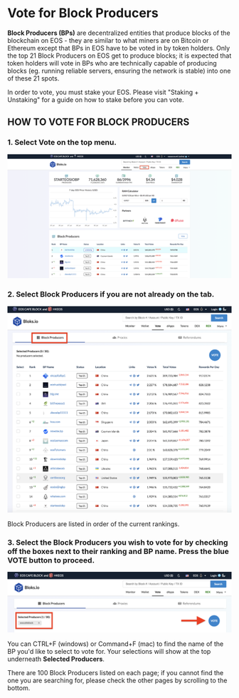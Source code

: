 # Vote for Block Producers

**Block Producers \(BPs\)** are decentralized entities that produce blocks of the blockchain on EOS - they are similar to what miners are on Bitcoin or Ethereum except that BPs in EOS have to be voted in by token holders. Only the top 21 Block Producers on EOS get to produce blocks; it is expected that token holders will vote in BPs who are technically capable of producing blocks \(eg. running reliable servers, ensuring the network is stable\) into one of these 21 spots.

In order to vote, you must stake your EOS. Please visit "Staking + Unstaking" for a guide on how to stake before you can vote.

## HOW TO VOTE FOR BLOCK PRODUCERS

### 1. Select **Vote** on the top menu.

![](../.gitbook/assets/image%20%28120%29.png)

### 2. Select Block Producers if you are not already on the tab.

![](../.gitbook/assets/image%20%288%29.png)

Block Producers are listed in order of the current rankings. 

### 3. Select the Block Producers you wish to vote for by checking off the boxes next to their ranking and BP name. Press the blue VOTE button to proceed.

![](../.gitbook/assets/image%20%28141%29.png)

You can CTRL+F \(windows\) or Command+F \(mac\) to find the name of the BP you'd like to select to vote for. Your selections will show at the top underneath **Selected Producers**.

There are 100 Block Producers listed on each page; if you cannot find the one you are searching for, please check the other pages by scrolling to the bottom.


